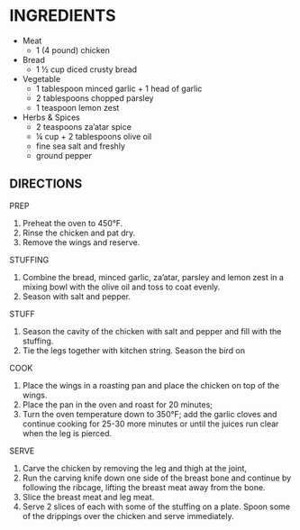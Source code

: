 [1]: http://www.aveceric.com/roasted-chicken-with-za%E2%80%99atar-stuffing/

INGREDIENTS
===========

+ Meat
  + 1 (4 pound) chicken
+ Bread
  + 1 ½ cup diced crusty bread
+ Vegetable
  + 1 tablespoon minced garlic + 1 head of garlic
  + 2 tablespoons chopped parsley
  + 1 teaspoon lemon zest
+ Herbs & Spices
  + 2 teaspoons za’atar spice
  + ¼ cup + 2 tablespoons olive oil
  + fine sea salt and freshly
  + ground pepper

DIRECTIONS
----------

PREP

1. Preheat the oven to 450°F.
2. Rinse the chicken and pat dry. 
3. Remove the wings and reserve.

STUFFING

1. Combine the bread, minced garlic, za’atar, parsley and lemon zest in a mixing bowl with the olive oil and toss to coat evenly. 
2. Season with salt and pepper. 

STUFF

1. Season the cavity of the chicken with salt and pepper and fill with the stuffing. 
2. Tie the legs together with kitchen string. Season the bird on

COOK

1. Place the wings in a roasting pan and place the chicken on top of the wings. 
2. Place the pan in the oven and roast for 20 minutes; 
3. Turn the oven temperature down to 350°F; add the garlic cloves and continue cooking for 25-30 more minutes or until the juices run clear when the leg is pierced.

SERVE

1. Carve the chicken by removing the leg and thigh at the joint, 
2. Run the carving knife down one side of the breast bone and continue by following the ribcage, lifting the breast meat away from the bone. 
3. Slice the breast meat and leg meat. 
4. Serve 2 slices of each with some of the stuffing on a plate. Spoon some of the drippings over the chicken and serve immediately.
